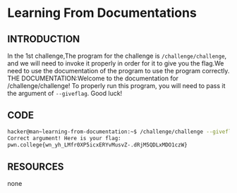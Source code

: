 # Learning From Documentations
## INTRODUCTION
In the 1st challenge,The program for the challenge is `/challenge/challenge`, and we will need to invoke it properly in order for it to give you the flag.We need to use the documentation of the program to use the program correctly.
THE DOCUMENTATION:Welcome to the documentation for /challenge/challenge! To properly run this program, you will need to pass it the argument of `--giveflag`. Good luck!
## CODE
```BASH
hacker@man~learning-from-documentation:~$ /challenge/challenge --giveflag
Correct argument! Here is your flag:
pwn.college{wn_yh_LMfr0XP5icxERYvMusvZ-.dRjM5QDLxMDO1czW}
```
## RESOURCES 
none
